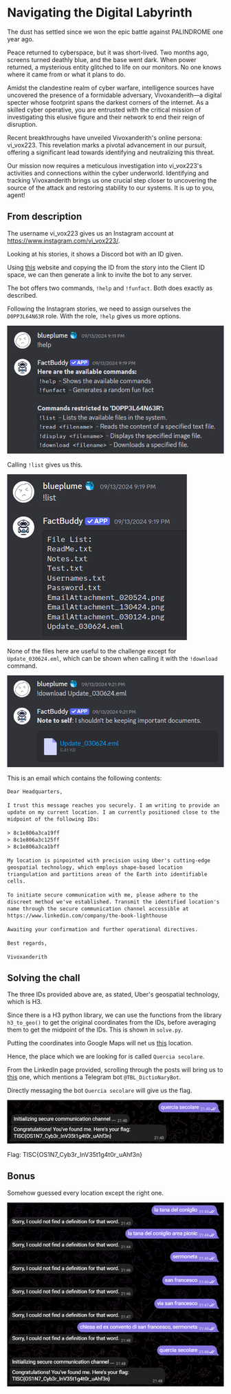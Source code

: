 # Navigating the Digital Labyrinth

The dust has settled since we won the epic battle against PALINDROME one year ago.

Peace returned to cyberspace, but it was short-lived. Two months ago, screens turned deathly blue, and the base went dark. When power returned, a mysterious entity glitched to life on our monitors. No one knows where it came from or what it plans to do.

Amidst the clandestine realm of cyber warfare, intelligence sources have uncovered the presence of a formidable adversary, Vivoxanderith—a digital specter whose footprint spans the darkest corners of the internet. As a skilled cyber operative, you are entrusted with the critical mission of investigating this elusive figure and their network to end their reign of disruption.

Recent breakthroughs have unveiled Vivoxanderith's online persona: vi_vox223. This revelation marks a pivotal advancement in our pursuit, offering a significant lead towards identifying and neutralizing this threat.

Our mission now requires a meticulous investigation into vi_vox223's activities and connections within the cyber underworld. Identifying and tracking Vivoxanderith brings us one crucial step closer to uncovering the source of the attack and restoring stability to our systems. It is up to you, agent!

## From description

The username vi_vox223 gives us an Instagram account at https://www.instagram.com/vi_vox223/. 

Looking at his stories, it shows a Discord bot with an ID given. 

Using [this](https://discordapi.com/permissions.html#0) website and copying the ID from the story into the Client ID space, we can then generate a link to invite the bot to any server.

The bot offers two commands, `!help` and `!funfact`. Both does exactly as described.

Following the Instagram stories, we need to assign ourselves the `D0PP3L64N63R` role. With the role, `!help` gives us more options.

![alt text](./images/image.png)

Calling `!list` gives us this.

![alt text](./images/image-1.png)

None of the files here are useful to the challenge except for `Update_030624.eml`, which can be shown when calling it with the `!download` command.

![alt text](./images/image-2.png)

This is an email which contains the following contents:

```
Dear Headquarters, 

I trust this message reaches you securely. I am writing to provide an update on my current location. I am currently positioned close to the midpoint of the following IDs:

> 8c1e806a3ca19ff 
> 8c1e806a3c125ff 
> 8c1e806a3ca1bff 

My location is pinpointed with precision using Uber's cutting-edge geospatial technology, which employs shape-based location triangulation and partitions areas of the Earth into identifiable cells.

To initiate secure communication with me, please adhere to the discreet method we've established. Transmit the identified location's name through the secure communication channel accessible at https://www.linkedin.com/company/the-book-lighthouse

Awaiting your confirmation and further operational directives. 

Best regards, 

Vivoxanderith
```

## Solving the chall

The three IDs provided above are, as stated, Uber's geospatial technology, which is H3.

Since there is a H3 python library, we can use the functions from the library `h3_to_geo()` to get the original coordinates from the IDs, before averaging them to get the midpoint of the IDs. This is shown in `solve.py`.

Putting the coordinates into Google Maps will net us [this](https://www.google.com/maps/place/41%C2%B032'40.0%22N+12%C2%B059'39.8%22E/@41.5444722,12.9943795,21z/data=!4m4!3m3!8m2!3d41.5444444!4d12.9943889?entry=ttu&g_ep=EgoyMDI0MDkyNS4wIKXMDSoASAFQAw%3D%3D) location.

Hence, the place which we are looking for is called `Quercia secolare`.

From the LinkedIn page provided, scrolling through the posts will bring us to [this](https://www.linkedin.com/feed/update/urn:li:activity:7217191335089385474/) one, which mentions a Telegram bot `@TBL_DictioNaryBot`.

Directly messaging the bot `Quercia secolare` will give us the flag.

![alt text](./images/image-3.png)

Flag: TISC{OS1N7_Cyb3r_InV35t1g4t0r_uAhf3n}

## Bonus

Somehow guessed every location except the right one.

![alt text](./images/image-4.png)